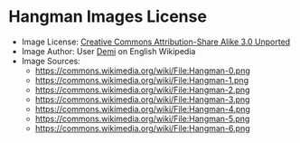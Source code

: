 # Hangman Images License

* Image License: [Creative Commons Attribution-Share Alike 3.0 Unported](https://creativecommons.org/licenses/by-sa/3.0/deed.en)
* Image Author: User [Demi](https://en.wikipedia.org/wiki/User:Demi) on English Wikipedia
* Image Sources:
    - <https://commons.wikimedia.org/wiki/File:Hangman-0.png>
    - <https://commons.wikimedia.org/wiki/File:Hangman-1.png>
    - <https://commons.wikimedia.org/wiki/File:Hangman-2.png>
    - <https://commons.wikimedia.org/wiki/File:Hangman-3.png>
    - <https://commons.wikimedia.org/wiki/File:Hangman-4.png>
    - <https://commons.wikimedia.org/wiki/File:Hangman-5.png>
    - <https://commons.wikimedia.org/wiki/File:Hangman-6.png>
